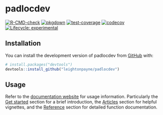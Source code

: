 
<!-- README.md is generated from README.Rmd. Please edit that file -->

# padlocdev

<!-- badges: start -->

[![R-CMD-check](https://github.com/leightonpayne/padlocdev/actions/workflows/R-CMD-check.yaml/badge.svg)](https://github.com/leightonpayne/padlocdev/actions/workflows/R-CMD-check.yaml)
[![pkgdown](https://github.com/leightonpayne/padlocdev/actions/workflows/pkgdown.yaml/badge.svg)](https://github.com/leightonpayne/padlocdev/actions/workflows/pkgdown.yaml)
[![test-coverage](https://github.com/leightonpayne/padlocdev/actions/workflows/test-coverage.yaml/badge.svg)](https://github.com/leightonpayne/padlocdev/actions/workflows/test-coverage.yaml)
[![codecov](https://codecov.io/gh/leightonpayne/padlocdev/branch/master/graph/badge.svg?token=06BRH9RWNI)](https://codecov.io/gh/leightonpayne/padlocdev)
[![Lifecycle:
experimental](https://img.shields.io/badge/lifecycle-experimental-orange.svg)](https://lifecycle.r-lib.org/articles/stages.html#experimental)
<!-- badges: end -->

## Installation

You can install the development version of padlocdev from
[GitHub](https://github.com/) with:

``` r
# install.packages("devtools")
devtools::install_github("leightonpayne/padlocdev")
```

## Usage

Refer to the [documentation
website](https://leightonpayne.github.io/padlocdev/) for usage
information. Particularly the [Get started]() section for a brief
introduction, the
[Articles](https://leightonpayne.github.io/padlocdev/articles) section
for helpful vignettes, and the
[Reference](https://leightonpayne.github.io/padlocdev/reference) section
for detailed function documentation.
